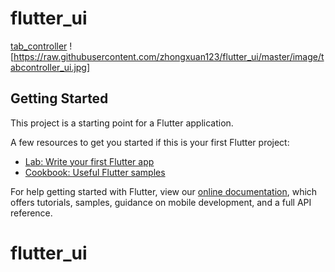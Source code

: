 # flutter_ui
[tab_controller](https://github.com/zhongxuan123/flutter_ui/blob/master/lib/tabcontroller.dart)
 ![https://raw.githubusercontent.com/zhongxuan123/flutter_ui/master/image/tabcontroller_ui.jpg]




## Getting Started

This project is a starting point for a Flutter application.

A few resources to get you started if this is your first Flutter project:

- [Lab: Write your first Flutter app](https://flutter.dev/docs/get-started/codelab)
- [Cookbook: Useful Flutter samples](https://flutter.dev/docs/cookbook)

For help getting started with Flutter, view our 
[online documentation](https://flutter.dev/docs), which offers tutorials, 
samples, guidance on mobile development, and a full API reference.
# flutter_ui
